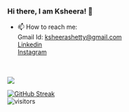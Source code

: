 ### Hi there, I am Ksheera! 👋 
- 📫 How to reach me:</br>
Gmail Id: ksheerashetty@gmail.com </br>
<a href = "https://www.linkedin.com/in/ksheera-shetty-059b61216"> Linkedin</a></br>
<a href = "https://www.instagram.com/_ksheera_shetty_/?utm_medium=copy_link">Instagram</a></br>
</br>
</br>
<img src = "https://github-readme-stats.vercel.app/api?username=Ksheerashetty&&show_icons=true&title_color=00FFE2&icon_color=99d1ce&text_color=07FCC2&bg_color=15151515"></br>
<!--[![Top Langs](https://github-readme-stats.vercel.app/api/top-langs/?username=anuraghazra&layout=pie)](https://github.com/anuraghazra/github-readme-stats)

<!--[![Top Langs](https://github-readme-stats.vercel.app/api/top-langs/?username=Ksheerashetty&layout=donut-vertical)](https://github.com/Ksheerashetty?tab=repositories)-->
[![GitHub Streak](https://streak-stats.demolab.com?user=Ksheerashetty&theme=buefy-dark)](https://git.io/streak-stats)</br>
![visitors](https://visitor-badge.laobi.icu/badge?page_id=Ksheerashetty)</br>
<!--<a href="https://visitorbadge.io/status?path=https%3A%2F%2Fgithub.com%2FKsheerashetty"><img src="https://api.visitorbadge.io/api/visitors?path=https%3A%2F%2Fgithub.com%2FKsheerashetty&label=Views&labelColor=%23ba68c8&countColor=%232ccce4&style=flat" /></a>

<!-- ![visitors](https://visitor-badge.glitch.me/badge?page_id=page.id&left_color=green&right_color=red)
                


<!--[![Top Langs](https://github-readme-stats.vercel.app/api/top-langs/?username=Ksheerashetty)](https://github.com/Ksheerashetty/github-readme-stats)
<!--[![Readme Card](https://github-readme-stats.vercel.app/api/pin/?username=Ksheerashetty&repo=github-readme-stats)](https://github.com/Ksheerashetty/github-readme-stats)
pins


<!--[instagram](https://www.instagram.com/_ksheera_shetty_/?utm_medium=copy_link)
<!--[instagram](https://encrypted-tbn0.gstatic.com/images?q=tbn:ANd9GcQ1U6LmpzoBNg2YbRan2SF3p9S1CafG33UMocaKrzKtNsZgijE2QNwVpYzJpRFumSJX0rU&usqp=CAU)

<!-- <a href = "https://www.hackerrank.com/ksheerashetty">HackerRank </br>
<!--
**Ksheerashetty/Ksheerashetty** is a ✨ _special_ ✨ repository because its `README.md` (this file) appears on your GitHub profile.

Here are some ideas to get you started:

- 🔭 I’m currently working on ...
- 🌱 I’m currently learning ...
- 👯 I’m looking to collaborate on ...
- 🤔 I’m looking for help with ...
- 💬 Ask me about ...
 ...
- 😄 Pronouns: ...
- ⚡ Fun fact: ...
-->
